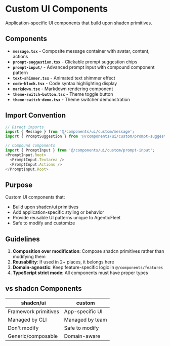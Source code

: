 # Custom UI Components

Application-specific UI components that build upon shadcn primitives.

## Components

- **`message.tsx`** - Composite message container with avatar, content, actions
- **`prompt-suggestion.tsx`** - Clickable prompt suggestion chips
- **`prompt-input/`** - Advanced prompt input with compound component pattern
- **`text-shimmer.tsx`** - Animated text shimmer effect
- **`code-block.tsx`** - Code syntax highlighting display
- **`markdown.tsx`** - Markdown rendering component
- **`theme-switch-button.tsx`** - Theme toggle button
- **`theme-switch-demo.tsx`** - Theme switcher demonstration

## Import Convention

```typescript
// Direct imports
import { Message } from '@/components/ui/custom/message';
import { PromptSuggestion } from '@/components/ui/custom/prompt-suggestion';

// Compound components
import { PromptInput } from '@/components/ui/custom/prompt-input';
<PromptInput.Root>
  <PromptInput.Textarea />
  <PromptInput.Actions />
</PromptInput.Root>
```

## Purpose

Custom UI components that:

- Build upon shadcn/ui primitives
- Add application-specific styling or behavior
- Provide reusable UI patterns unique to AgenticFleet
- Safe to modify and customize

## Guidelines

1. **Composition over modification**: Compose shadcn primitives rather than modifying them
2. **Reusability**: If used in 2+ places, it belongs here
3. **Domain-agnostic**: Keep feature-specific logic in `@/components/features`
4. **TypeScript strict mode**: All components must have proper types

## vs shadcn Components

| shadcn/ui            | custom          |
| -------------------- | --------------- |
| Framework primitives | App-specific UI |
| Managed by CLI       | Managed by team |
| Don't modify         | Safe to modify  |
| Generic/composable   | Domain-aware    |
